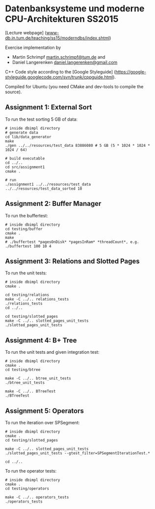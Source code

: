 # Datenbanksysteme und moderne CPU-Architekturen SS2015
[Lecture webpage] (www-db.in.tum.de/teaching/ss15/moderndbs/index.shtml)

Exercise implementation by 

* Martin Schrimpf <martin.schrimpf@tum.de> and 
* Daniel Langerenken <daniel.langerenken@gmail.com>

C++ Code style according to the [Google Styleguide] (https://google-styleguide.googlecode.com/svn/trunk/cppguide.html).

Compiled for Ubuntu (you need CMake and dev-tools to compile the source).

## Assignment 1: External Sort
To run the test sorting 5 GB of data:

    # inside dbimpl directory
    # generate data
    cd lib/data_generator
    make
    ./gen ../../resources/test_data 83886080 # 5 GB (5 * 1024 * 1024 * 1024 / 64)
    
    # build executable
    cd ../..
    cd src/assignment1
    cmake .
    
    # run
    ./assignment1 ../../resources/test_data ../../resources/test_data_sorted 10

## Assignment 2: Buffer Manager
To run the buffertest:

    # inside dbimpl directory
    cd testing/buffer
    cmake .
    make
    # ./buffertest *pagesOnDisk* *pagesInRam* *threadCount*, e.g.
    ./buffertest 100 10 4

## Assignment 3: Relations and Slotted Pages
To run the unit tests:

    # inside dbimpl directory
    cmake .
    
    cd testing/relations
    make -C ../.. relations_tests
    ./relations_tests
    cd ../..
    
    cd testing/slotted_pages
    make -C ../.. slotted_pages_unit_tests
    ./slotted_pages_unit_tests

## Assignment 4: B+ Tree
To run the unit tests and given integration test:

    # inside dbimpl directory
    cmake .
    cd testing/btree
    
    make -C ../.. btree_unit_tests
    ./btree_unit_tests
    
    make -C ../.. BTreeTest
    ./BTreeTest

## Assignment 5: Operators
To run the iteration over SPSegment:
    
    # inside dbimpl directory
    cmake .
    cd testing/slotted_pages
    
    make -C ../.. slotted_pages_unit_tests
    ./slotted_pages_unit_tests --gtest_filter=SPSegmentIterationTest.*
    
    cd ../..

To run the operator tests:

    # inside dbimpl directory
    cmake .
    cd testing/operators
    
    make -C ../.. operators_tests
    ./operators_tests

